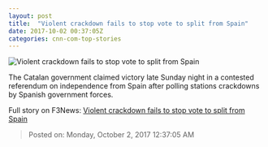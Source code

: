 ```yaml
---
layout: post
title:  "Violent crackdown fails to stop vote to split from Spain"
date: 2017-10-02 00:37:05Z
categories: cnn-com-top-stories
---
```


![Violent crackdown fails to stop vote to split from Spain](http://i2.cdn.cnn.com/cnnnext/dam/assets/171001183613-21-catalonia-referendum-1001-super-tease.jpg)

The Catalan government claimed victory late Sunday night in a contested referendum on independence from Spain after polling stations crackdowns by Spanish government forces.


Full story on F3News: [Violent crackdown fails to stop vote to split from Spain](http://www.f3nws.com/n/VsseCJ)

> Posted on: Monday, October 2, 2017 12:37:05 AM
